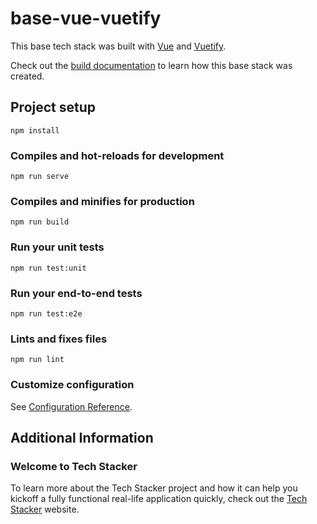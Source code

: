 # base-vue-vuetify
This base tech stack was built with [Vue](https://vuejs.org) and [Vuetify](https://vuetifyjs.com).

Check out the [build documentation](https://github.com/tech-stacker/base-vue-vuetify/wiki/Build) to learn how this base stack was created.

## Project setup
```
npm install
```

### Compiles and hot-reloads for development
```
npm run serve
```

### Compiles and minifies for production
```
npm run build
```

### Run your unit tests
```
npm run test:unit
```

### Run your end-to-end tests
```
npm run test:e2e
```

### Lints and fixes files
```
npm run lint
```

### Customize configuration
See [Configuration Reference](https://cli.vuejs.org/config).

## Additional Information

### Welcome to Tech Stacker

To learn more about the Tech Stacker project and how it can help you kickoff a fully functional real-life application quickly, check out the [Tech Stacker](http://techstacker.org) website.
